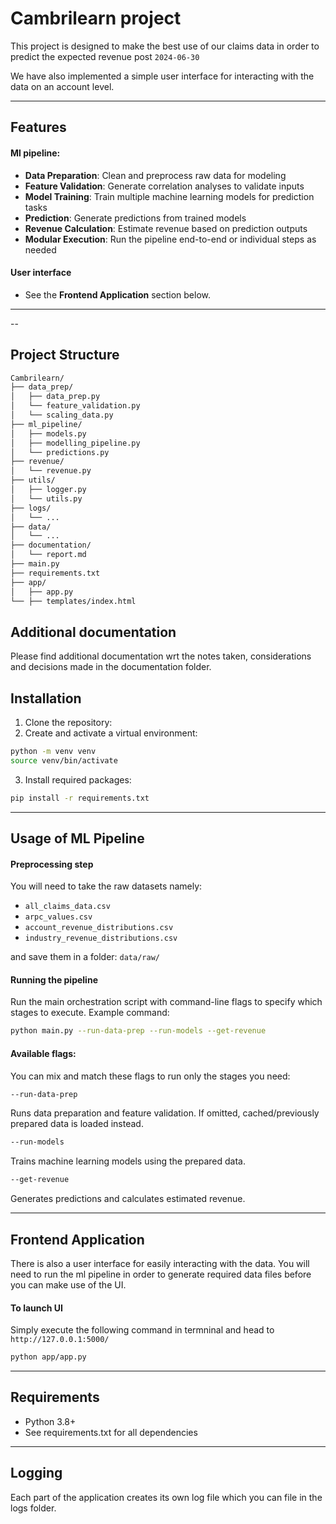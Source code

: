 # Cambrilearn project

This project is designed to make the best use of our claims data in order to predict the expected revenue post `2024-06-30`

We have also implemented a simple user interface for interacting with the data on an account level.

---

## Features

#### Ml pipeline:
- **Data Preparation**: Clean and preprocess raw data for modeling
- **Feature Validation**: Generate correlation analyses to validate inputs
- **Model Training**: Train multiple machine learning models for prediction tasks
- **Prediction**: Generate predictions from trained models
- **Revenue Calculation**: Estimate revenue based on prediction outputs
- **Modular Execution**: Run the pipeline end-to-end or individual steps as needed

#### User interface
- See the **Frontend Application** section below.
---

--

## Project Structure 
```bash
Cambrilearn/
├── data_prep/
│   ├── data_prep.py
│   └── feature_validation.py
│   └── scaling_data.py
├── ml_pipeline/
│   ├── models.py
│   ├── modelling_pipeline.py
│   └── predictions.py
├── revenue/
│   └── revenue.py
├── utils/
│   ├── logger.py
│   └── utils.py
├── logs/
│   └── ...
├── data/
│   └── ...
├── documentation/
│   └── report.md
├── main.py
├── requirements.txt
├── app/
│   ├── app.py
└── ├── templates/index.html
```

## Additional documentation
Please find additional documentation wrt the notes taken, considerations and decisions made in the documentation folder.

## Installation

1. Clone the repository:
2. Create and activate a virtual environment:
```bash
python -m venv venv
source venv/bin/activate
```
3. Install required packages:
```bash
pip install -r requirements.txt
```

---

## Usage of ML Pipeline

#### Preprocessing step
You will need to take the raw datasets namely:
- `all_claims_data.csv`
- `arpc_values.csv`
- `account_revenue_distributions.csv`
- `industry_revenue_distributions.csv`

and save them in a folder: `data/raw/`

#### Running the pipeline
Run the main orchestration script with command-line flags to specify which stages to execute.
Example command:
```bash
python main.py --run-data-prep --run-models --get-revenue
```

#### Available flags:
You can mix and match these flags to run only the stages you need:

```bash
--run-data-prep
```
Runs data preparation and feature validation. If omitted, cached/previously prepared data is loaded instead.
```bash
--run-models
```
Trains machine learning models using the prepared data.
```bash
--get-revenue
```
Generates predictions and calculates estimated revenue.

--- 
## Frontend Application

There is also a user interface for easily interacting with the data.
You will need to run the ml pipeline in order to generate required data files before you can make use of the UI.

#### To launch UI
Simply execute the following command in termninal and head to `http://127.0.0.1:5000/`
```bash
python app/app.py
```

---

## Requirements
- Python 3.8+
- See requirements.txt for all dependencies

---

## Logging
Each part of the application creates its own log file which you can file in the logs folder.